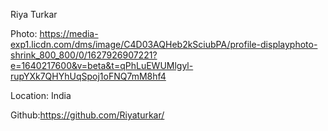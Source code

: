 Riya Turkar

Photo: https://media-exp1.licdn.com/dms/image/C4D03AQHeb2kSciubPA/profile-displayphoto-shrink_800_800/0/1627926907221?e=1640217600&v=beta&t=qPhLuEWUMlgyl-rupYXk7QHYhUqSpoj1oFNQ7mM8hf4

Location: India

Github:https://github.com/Riyaturkar/
